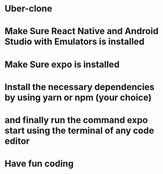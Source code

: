 # Uber-clone
# Make Sure React Native and Android Studio with Emulators is installed
# Make Sure expo is installed
# Install the necessary dependencies by using yarn or npm (your choice)
# and finally run the command expo start using the terminal of any code editor 
# Have fun coding
